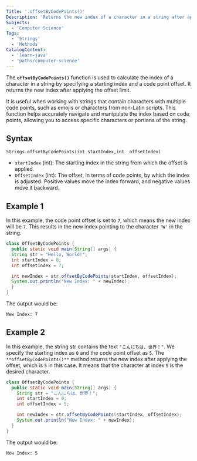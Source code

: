 ```yaml
---
Title: '.offsetByCodePoints()'
Description: 'Returns the new index of a character in a string after applying the specified code point offset.'
Subjects:
  - 'Computer Science'
Tags:
  - 'Strings'
  - 'Methods'
CatalogContent:
  - 'learn-java'
  - 'paths/computer-science'
---
```


The **`offsetByCodePoints()`** function is used to calculate the index of a character in a string by specifying a starting index and a code point offset. It returns the new index after applying the offset limit.

It is useful when working with strings that contain characters with multiple code points, such as emojis or characters from non-Latin scripts. This function helps accurately navigate and manipulate the index based on code points, allowing you to access specific characters or portions of the string.

## Syntax

```pseudo
Strings.offsetByCodePoints(int startIndex,int  offsetIndex)
```

- `startIndex` (int): The starting index in the string from which the offset is applied.
- `OffsetIndex` (int): The offset, in terms of code points, by which the index is adjusted. Positive values move the index forward, and negative values move it backward.

## Example 1

In this example, the code point offset is set to `7`, which means the new index will be `7`. This results in the new index pointing to the character `'W'` in the string.

```java
class OffsetByCodePoints {
  public static void main(String[] args) {
  String str = "Hello, World!";
  int startIndex = 0;
  int offsetIndex = 7;

  int newIndex = str.offsetByCodePoints(startIndex, offsetIndex);
  System.out.println("New Index: " + newIndex);
  }
}
```

The output would be:

```
New Index: 7
```

## Example 2

In this example, the string str contains the text `"こんにちは、世界！"`. We specify the starting index as `0` and the code point offset as `5`. The `**offsetByCodePoints()**` method returns the new index after applying the offset, which is `5` in this case. It means that the character at index `5` is the desired character.

```java
class OffsetByCodePoints {
  public static void main(String[] args) {
    String str = "こんにちは、世界！";
    int startIndex = 0;
    int offsetIndex = 5;

    int newIndex = str.offsetByCodePoints(startIndex, offsetIndex);
    System.out.println("New Index: " + newIndex);
  }
}
```

The output would be:

```
New Index: 5
```

